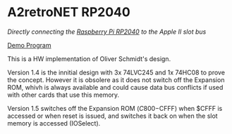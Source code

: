 # A2retroNET RP2040

_Directly connecting the [Raspberry Pi RP2040](https://www.raspberrypi.com/products/rp2040/) to the Apple II slot bus_

[Demo Program](demo/README.md)

This is a HW implementation of Oliver Schmidt's design.

Version 1.4 is the innitial design with 3x 74LVC245 and 1x 74HC08 to prove the concept. However it is obsolere as it does not switch off the Expansion ROM, whivh is always available and could cause data bus conflicts if used with other cards that use this memory.

Version 1.5 switches off the Expansion ROM ($C800-$CFFF) when $CFFF is accessed or when reset is issued, and switches it back on when the slot memory is accessed (IOSelect).
